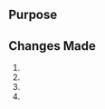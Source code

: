 Purpose
-------
<REPLACE THIS TEXT WITH THE PURPOSE OF THE PR>

Changes Made
------------
<REPLACE THIS TEXT WITH A DESCRIPTION OF THE CHANGES>

1. <LIST>
2. <OF>
3. <CORE>
4. <CHANGES>
